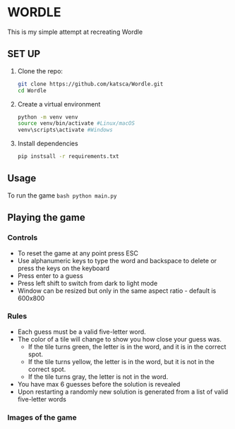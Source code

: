 # WORDLE
This is my simple attempt at recreating Wordle

## SET UP

1. Clone the repo:
    ```bash
    git clone https://github.com/katsca/Wordle.git
    cd Wordle
    ```

2. Create a virtual environment
    ```bash
    python -m venv venv
    source venv/bin/activate #Linux/macOS
    venv\scripts\activate #Windows

3. Install dependencies

    ```bash
    pip instsall -r requirements.txt
    ```

## Usage
To run the game
    ```bash
    python main.py
    ```

## Playing the game

### Controls
* To reset the game at any point press ESC
* Use alphanumeric keys to type the word and backspace to delete or press the keys on the keyboard
* Press enter to a guess
* Press left shift to switch from dark to light mode
* Window can be resized but only in the same aspect ratio - default is 600x800
### Rules
* Each guess must be a valid five-letter word.
* The color of a tile will change to show you how close your guess was.
    * If the tile turns green, the letter is in the word, and it is in the correct spot.
    * If the tile turns yellow, the letter is in the word, but it is not in the correct spot.
    * If the tile turns gray, the letter is not in the word.
* You have max 6 guesses before the solution is revealed
* Upon restarting a randomly new solution is generated from a list of valid five-letter words

### Images of the game




